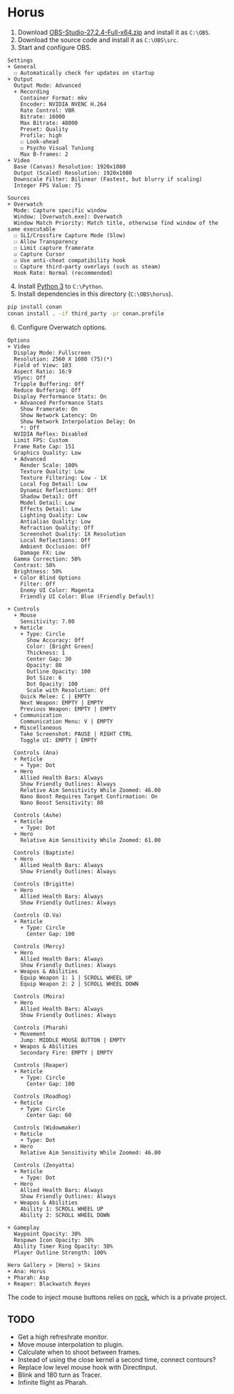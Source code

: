 # Horus
1. Download [OBS-Studio-27.2.4-Full-x64.zip][obs] and install it as `C:\OBS`.
2. Download the source code and install it as `C:\OBS\src`.
3. Start and configure OBS.

```
Settings
+ General
  ☐ Automatically check for updates on startup
+ Output
  Output Mode: Advanced
  + Recording
    Container Format: mkv
    Encoder: NVIDIA NVENC H.264
    Rate Control: VBR
    Bitrate: 16000
    Max Bitrate: 48000
    Preset: Quality
    Profile: high
    ☐ Look-ahead
    ☑ Psycho Visual Tuniung
    Max B-frames: 2
+ Video
  Base (Canvas) Resolution: 1920x1080
  Output (Scaled) Resolution: 1920x1080
  Downscale Filter: Bilinear (Fastest, but blurry if scaling)
  Integer FPS Value: 75

Sources
+ Overwatch
  Mode: Capture specific window
  Window: [Overwatch.exe]: Overwatch
  Window Match Priority: Match title, otherwise find window of the same executable
  ☐ SLI/Crossfire Capture Mode (Slow)
  ☐ Allow Transparency
  ☐ Limit capture framerate
  ☑ Capture Cursor
  ☑ Use anti-cheat compatibility hook
  ☐ Capture third-party overlays (such as steam)
  Hook Rate: Normal (recommended)
```

4. Install [Python 3][py3] to `C:\Python`.
5. Install dependencies in this directory (`C:\OBS\horus`).

```cmd
pip install conan
conan install . -if third_party -pr conan.profile
```

6. Configure Overwatch options.

```
Options
+ Video
  Display Mode: Fullscreen
  Resolution: 2560 X 1080 (75)(*)
  Field of View: 103
  Aspect Ratio: 16:9
  VSync: Off
  Tripple Buffering: Off
  Reduce Buffering: Off
  Display Performance Stats: On
  + Advanced Performance Stats
    Show Framerate: On
    Show Network Latency: On
    Show Network Interpolation Delay: On
    *: Off
  NVIDIA Reflex: Disabled
  Limit FPS: Custom
  Frame Rate Cap: 151
  Graphics Quality: Low
  + Advanced
    Render Scale: 100%
    Texture Quality: Low
    Texture Filtering: Low - 1X
    Local Fog Detail: Low
    Dynamic Reflections: Off
    Shadow Detail: Off
    Model Detail: Low
    Effects Detail: Low
    Lighting Quality: Low
    Antialias Quality: Low
    Refraction Quality: Off
    Screenshot Quality: 1X Resolution
    Local Reflections: Off
    Ambient Occlusion: Off
    Damage FX: Low
  Gamma Correction: 50%
  Contrast: 50%
  Brightness: 50%
  + Color Blind Options
    Filter: Off
    Enemy UI Color: Magenta
    Friendly UI Color: Blue (Friendly Default)

+ Controls
  + Mouse
    Sensitivity: 7.00
  + Reticle
    + Type: Circle
      Show Accuracy: Off
      Color: [Bright Green]
      Thickness: 1
      Center Gap: 30
      Opacity: 80
      Outline Opacity: 100
      Dot Size: 6
      Dot Opacity: 100
      Scale with Resolution: Off
    Quick Melee: C | EMPTY
    Next Weapon: EMPTY | EMPTY
    Previous Weapon: EMPTY | EMPTY
  + Communication
    Communication Menu: V | EMPTY
  + Miscellaneous
    Take Screenshot: PAUSE | RIGHT CTRL
    Toggle UI: EMPTY | EMPTY

  Controls (Ana)
  + Reticle
    + Type: Dot
  + Hero
    Allied Health Bars: Always
    Show Friendly Outlines: Always
    Relative Aim Sensitivity While Zoomed: 46.00
    Nano Boost Requires Target Confirmation: On
    Nano Boost Sensitivity: 80

  Controls (Ashe)
  + Reticle
    + Type: Dot
  + Hero
    Relative Aim Sensitivity While Zoomed: 61.00

  Controls (Baptiste)
  + Hero
    Allied Health Bars: Always
    Show Friendly Outlines: Always

  Controls (Brigitte)
  + Hero
    Allied Health Bars: Always
    Show Friendly Outlines: Always

  Controls (D.Va)
  + Reticle
    + Type: Circle
      Center Gap: 100

  Controls (Mercy)
  + Hero
    Allied Health Bars: Always
    Show Friendly Outlines: Always
  + Weapos & Abilities
    Equip Weapon 1: 1 | SCROLL WHEEL UP
    Equip Weapon 2: 2 | SCROLL WHEEL DOWN

  Controls (Moira)
  + Hero
    Allied Health Bars: Always
    Show Friendly Outlines: Always

  Controls (Pharah)
  + Movement
    Jump: MIDDLE MOUSE BUTTON | EMPTY
  + Weapos & Abilities
    Secondary Fire: EMPTY | EMPTY

  Controls (Reaper)
  + Reticle
    + Type: Circle
      Center Gap: 100

  Controls (Roadhog)
  + Reticle
    + Type: Circle
      Center Gap: 60

  Controls (Widowmaker)
  + Reticle
    + Type: Dot
  + Hero
    Relative Aim Sensitivity While Zoomed: 46.00

  Controls (Zenyatta)
  + Reticle
    + Type: Dot
  + Hero
    Allied Health Bars: Always
    Show Friendly Outlines: Always
  + Weapos & Abilities
    Ability 1: SCROLL WHEEL UP
    Ability 2: SCROLL WHEEL DOWN

+ Gameplay
  Waypoint Opacity: 30%
  Respawn Icon Opacity: 30%
  Ability Timer Ring Opacity: 30%
  Player Outline Strength: 100%

Hero Gallery > [Hero] > Skins
+ Ana: Horus
+ Pharah: Asp
+ Reaper: Blackwatch Reyes
```

The code to inject mouse buttons relies on [rock](https://github.com/qis/rock), which is a private project.

## TODO
- Get a high refreshrate monitor.
- Move mouse interpolation to plugin.
- Calculate when to shoot between frames.
- Instead of using the close kernel a second time, connect contours?
- Replace low level mouse hook with DirectInput.
- Blink and 180 turn as Tracer.
- Infinite flight as Pharah.

[obs]: https://github.com/obsproject/obs-studio/releases/tag/27.2.4
[py3]: https://www.python.org/downloads/windows/
